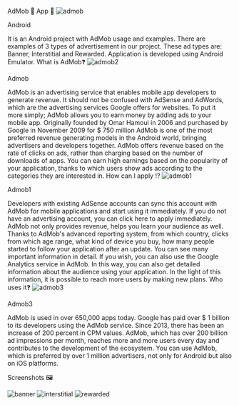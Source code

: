 AdMob 🤑 App 📱
![admob](https://github.com/CodeWithJainendra/AdmobAPP_Kotlin/assets/85057672/883c7af2-2ba0-46ce-8531-7460e73b0b2e)


Android

It is an Android project with AdMob usage and examples. There are examples of 3 types of advertisement in our project. These ad types are: Banner, Interstitial and Rewarded. Application is developed using Android Emulator.
What is AdMob❓
![admob2](https://github.com/CodeWithJainendra/AdmobAPP_Kotlin/assets/85057672/f424bbc7-5437-45be-a4e8-882bad91c75c)


Admob

AdMob is an advertising service that enables mobile app developers to generate revenue. It should not be confused with AdSense and AdWords, which are the advertising services Google offers for websites. To put it more simply; AdMob allows you to earn money by adding ads to your mobile app. Originally founded by Omar Hamoui in 2006 and purchased by Google in November 2009 for $ 750 million AdMob is one of the most preferred revenue generating models in the Android world, bringing advertisers and developers together. AdMob offers revenue based on the rate of clicks on ads, rather than charging based on the number of downloads of apps. You can earn high earnings based on the popularity of your application, thanks to which users show ads according to the categories they are interested in.
How can I apply ⁉️
![admob1](https://github.com/CodeWithJainendra/AdmobAPP_Kotlin/assets/85057672/c8ca40f3-0f7e-404c-a388-27021bfa93cc)


Admob1

Developers with existing AdSense accounts can sync this account with AdMob for mobile applications and start using it immediately. If you do not have an advertising account, you can click here to apply immediately. AdMob not only provides revenue, helps you learn your audience as well. Thanks to AdMob's advanced reporting system, from which country, clicks from which age range, what kind of device you buy, how many people started to follow your application after an update. You can see many important information in detail. If you wish, you can also use the Google Analytics service in AdMob. In this way, you can also get detailed information about the audience using your application. In the light of this information, it is possible to reach more users by making new plans.
Who uses it❓
![admob3](https://github.com/CodeWithJainendra/AdmobAPP_Kotlin/assets/85057672/c0a71bc3-639f-406e-9d6d-34815451d359)


Admob3

AdMob is used in over 650,000 apps today. Google has paid over $ 1 billion to its developers using the AdMob service. Since 2013, there has been an increase of 200 percent in CPM values. AdMob, which has over 200 billion ad impressions per month, reaches more and more users every day and contributes to the development of the ecosystem. You can use AdMob, which is preferred by over 1 million advertisers, not only for Android but also on iOS platforms.

Screenshots 🖼

![banner](https://github.com/CodeWithJainendra/AdmobAPP_Kotlin/assets/85057672/b6f0c4cf-390d-4e72-9513-398ab6c1fa4f)
![interstitial](https://github.com/CodeWithJainendra/AdmobAPP_Kotlin/assets/85057672/ce3a8cae-d1cd-41b8-ad37-88785723399f)
![rewarded](https://github.com/CodeWithJainendra/AdmobAPP_Kotlin/assets/85057672/6ca42d7d-cdbe-4252-9775-54cd2c9dd8d4)




